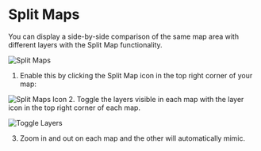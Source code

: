 # Split Maps

You can display a side-by-side comparison of the same map area with different layers with the Split Map functionality. 

![Split Maps](https://d1a3f4spazzrp4.cloudfront.net/kepler.gl/documentation/image36.png "Split Maps")

1. Enable this by clicking the Split Map icon in the top right corner of your map: 

![Split Maps Icon](https://d1a3f4spazzrp4.cloudfront.net/kepler.gl/documentation/image24.png "Split Maps Icon")
2. Toggle the layers visible in each map with the layer icon in the top right corner of each map.

![Toggle Layers](https://d1a3f4spazzrp4.cloudfront.net/kepler.gl/documentation/image35.png "Toggle Layers")

3. Zoom in and out on each map and the other will automatically mimic.
